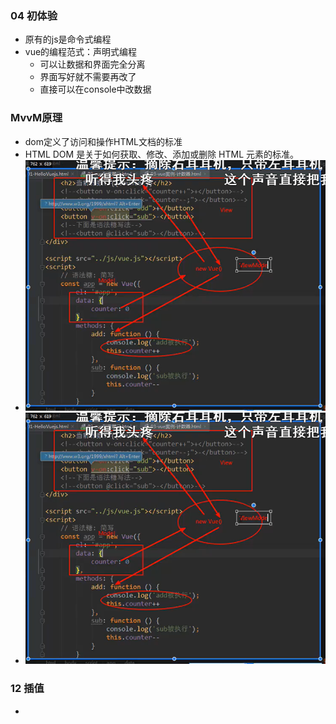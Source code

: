 ### 04 初体验
+ 原有的js是命令式编程
+ vue的编程范式：声明式编程
  + 可以让数据和界面完全分离
  + 界面写好就不需要再改了
  + 直接可以在console中改数据
### MvvM原理
+ dom定义了访问和操作HTML文档的标准
+ HTML DOM 是关于如何获取、修改、添加或删除 HTML 元素的标准。
+ ![](images\1.PNG)
+ ![](images\1.PNG)

### 12 插值
+ 